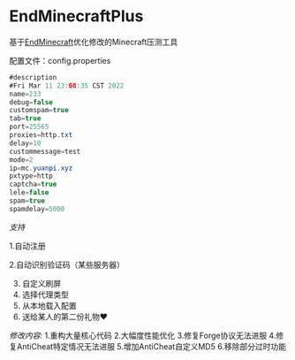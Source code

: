 # EndMinecraftPlus
基于<a href="https://github.com/iuli-moe/EndMinecraft">EndMinecraft</a>优化修改的Minecraft压测工具

配置文件：config.properties

```java
#description
#Fri Mar 11 23:08:35 CST 2022
name=233
debug=false
customspam=true
tab=true
port=25565
proxies=http.txt
delay=10
custommessage=test
mode=2
ip=mc.yuanpi.xyz
pxtype=http
captcha=true
lele=false
spam=true
spamdelay=5000

```



*支持*

1.自动注册

2.自动识别验证码（某些服务器）

3. 自定义刷屏
4. 选择代理类型
5. 从本地载入配置
6. 送给某人的第二份礼物❤

*修改内容:*
1.重构大量核心代码
2.大幅度性能优化
3.修复Forge协议无法进服
4.修复AntiCheat特定情况无法进服
5.增加AntiCheat自定义MD5
6.移除部分过时功能
